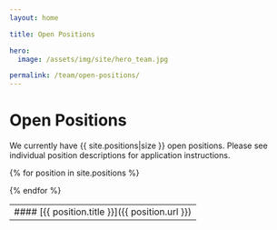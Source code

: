 ```yaml
---
layout: home

title: Open Positions

hero:
  image: /assets/img/site/hero_team.jpg

permalink: /team/open-positions/
---
```

# Open Positions

<p class="usa-font-lead">We currently have {{ site.positions|size }} open positions. Please see individual position descriptions for application instructions.</p>

<table class="positions">

{% for position in site.positions %}
<tr>
<td markdown="1">
#### [{{ position.title }}]({{ position.url }})
</td>
</tr>
{% endfor %}

</table>
